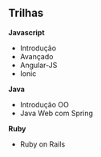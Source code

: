 ## Trilhas

**Javascript**
* Introdução
* Avançado
* Angular-JS
* Ionic

**Java**
* Introdução OO
* Java Web com Spring

**Ruby**
* Ruby on Rails
